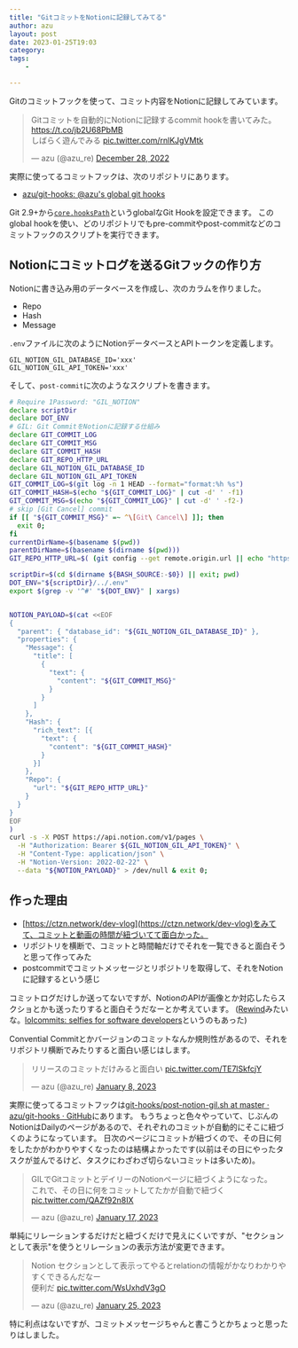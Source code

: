 ```yaml
---
title: "GitコミットをNotionに記録してみてる"
author: azu
layout: post
date: 2023-01-25T19:03
category: 
tags:
    - 

---
```


Gitのコミットフックを使って、コミット内容をNotionに記録してみています。

<blockquote class="twitter-tweet"><p lang="ja" dir="ltr">Gitコミットを自動的にNotionに記録するcommit hookを書いてみた。<a href="https://t.co/jb2U68PbMB">https://t.co/jb2U68PbMB</a><br>しばらく遊んでみる <a href="https://t.co/rnlKJgVMtk">pic.twitter.com/rnlKJgVMtk</a></p>&mdash; azu (@azu_re) <a href="https://twitter.com/azu_re/status/1607928461498396672?ref_src=twsrc%5Etfw">December 28, 2022</a></blockquote> 
<script async src="https://platform.twitter.com/widgets.js" charset="utf-8"></script> 

実際に使ってるコミットフックは、次のリポジトリにあります。

- [azu/git-hooks: @azu's global git hooks](https://github.com/azu/git-hooks)

Git 2.9+から[`core.hooksPath`](https://git-scm.com/docs/githooks)というglobalなGit Hookを設定できます。
このglobal hookを使い、どのリポジトリでもpre-commitやpost-commitなどのコミットフックのスクリプトを実行できます。

## Notionにコミットログを送るGitフックの作り方

Notionに書き込み用のデータベースを作成し、次のカラムを作りました。

- Repo
- Hash
- Message

`.env`ファイルに次のようにNotionデータベースとAPIトークンを定義します。

```
GIL_NOTION_GIL_DATABASE_ID='xxx'
GIL_NOTION_GIL_API_TOKEN='xxx'
```

そして、`post-commit`に次のようなスクリプトを書きます。

```bash
# Require 1Password: "GIL_NOTION"
declare scriptDir
declare DOT_ENV
# GIL: Git CommitをNotionに記録する仕組み
declare GIT_COMMIT_LOG
declare GIT_COMMIT_MSG
declare GIT_COMMIT_HASH
declare GIT_REPO_HTTP_URL
declare GIL_NOTION_GIL_DATABASE_ID
declare GIL_NOTION_GIL_API_TOKEN
GIT_COMMIT_LOG=$(git log -n 1 HEAD --format="format:%h %s")
GIT_COMMIT_HASH=$(echo "${GIT_COMMIT_LOG}" | cut -d' ' -f1)
GIT_COMMIT_MSG=$(echo "${GIT_COMMIT_LOG}" | cut -d' ' -f2-)
# skip [Git Cancel] commit
if [[ "${GIT_COMMIT_MSG}" =~ ^\[Git\ Cancel\] ]]; then
  exit 0;
fi
currentDirName=$(basename $(pwd))
parentDirName=$(basename $(dirname $(pwd)))
GIT_REPO_HTTP_URL=$( (git config --get remote.origin.url || echo "https://github.com/${parentDirName}/${currentDirName}") | sed -e 's/.git$//'  -e 's/^ssh:\/\/git@/https:\/\//' -e 's/^git@github.com:/https:\/\/github.com\//' )

scriptDir=$(cd $(dirname ${BASH_SOURCE:-$0}) || exit; pwd)
DOT_ENV="${scriptDir}/../.env"
export $(grep -v '^#' "${DOT_ENV}" | xargs)


NOTION_PAYLOAD=$(cat <<EOF
{
  "parent": { "database_id": "${GIL_NOTION_GIL_DATABASE_ID}" },
  "properties": {
    "Message": {
      "title": [
        {
          "text": {
            "content": "${GIT_COMMIT_MSG}"
          }
        }
      ]
    },
    "Hash": {
      "rich_text": [{
        "text": {
          "content": "${GIT_COMMIT_HASH}"
        }
      }]
    },
    "Repo": {
      "url": "${GIT_REPO_HTTP_URL}"
    }
  }
}
EOF
)
curl -s -X POST https://api.notion.com/v1/pages \
  -H "Authorization: Bearer ${GIL_NOTION_GIL_API_TOKEN}" \
  -H "Content-Type: application/json" \
  -H "Notion-Version: 2022-02-22" \
  --data "${NOTION_PAYLOAD}" > /dev/null & exit 0;
```

## 作った理由

- [https://ctzn.network/dev-vlog](https://ctzn.network/dev-vlog)をみてて、コミットと動画の時間が紐づいてて面白かった。
- リポジトリを横断で、コミットと時間軸だけでそれを一覧できると面白そうと思って作ってみた
- postcommitでコミットメッセージとリポジトリを取得して、それをNotionに記録するという感じ

コミットログだけしか送ってないですが、NotionのAPIが画像とか対応したらスクショとかも送ったりすると面白そうだなーとか考えています。
([Rewind](https://www.rewind.ai/)みたいな。[lolcommits: selfies for software developers](https://lolcommits.github.io/)というのもあった)

Convential Commitとかバージョンのコミットなんか規則性があるので、それをリポジトリ横断でみたりすると面白い感じはします。

<blockquote class="twitter-tweet"><p lang="ja" dir="ltr">リリースのコミットだけみると面白い <a href="https://t.co/TE7lSkfcjY">pic.twitter.com/TE7lSkfcjY</a></p>&mdash; azu (@azu_re) <a href="https://twitter.com/azu_re/status/1612112486345633794?ref_src=twsrc%5Etfw">January 8, 2023</a></blockquote>

<script async src="https://platform.twitter.com/widgets.js" charset="utf-8"></script> 

実際に使ってるコミットフックは[git-hooks/post-notion-gil.sh at master · azu/git-hooks · GitHub](https://github.com/azu/git-hooks/blob/master/hooks/post-notion-gil.sh)にあります。
もうちょっと色々やっていて、じぶんのNotionはDailyのページがあるので、それぞれのコミットが自動的にそこに紐づくのようになっています。
日次のページにコミットが紐づくので、その日に何をしたかがわかりやすくなったのは結構よかったです(以前はその日にやったタスクが並んでるけど、タスクにわざわざ切らないコミットは多いため)。

<blockquote class="twitter-tweet"><p lang="ja" dir="ltr">GILでGitコミットとデイリーのNotionページに紐づくようになった。<br>これで、その日に何をコミットしてたかが自動で紐づく <a href="https://t.co/QAZf92n8IX">pic.twitter.com/QAZf92n8IX</a></p>&mdash; azu (@azu_re) <a href="https://twitter.com/azu_re/status/1615341003959074817?ref_src=twsrc%5Etfw">January 17, 2023</a></blockquote>

<script async src="https://platform.twitter.com/widgets.js" charset="utf-8"></script> 

単純にリレーションするだけだと紐づくだけで見えにくいですが、"セクションとして表示"を使うとリレーションの表示方法が変更できます。

<blockquote class="twitter-tweet"><p lang="ja" dir="ltr">Notion セクションとして表示ってやるとrelationの情報がかなりわかりやすくできるんだなー<br>便利だ <a href="https://t.co/WsUxhdV3gO">pic.twitter.com/WsUxhdV3gO</a></p>&mdash; azu (@azu_re) <a href="https://twitter.com/azu_re/status/1618125356422287364?ref_src=twsrc%5Etfw">January 25, 2023</a></blockquote> <script async src="https://platform.twitter.com/widgets.js" charset="utf-8"></script> 

特に利点はないですが、コミットメッセージちゃんと書こうとかちょっと思ったりはしました。